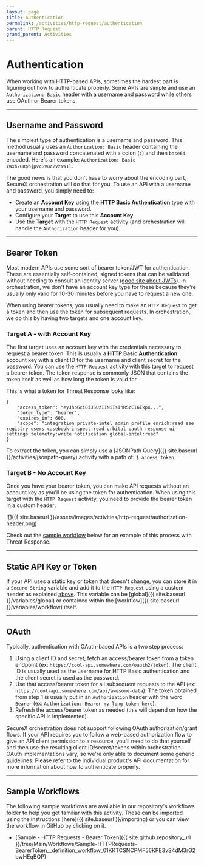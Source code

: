 ```yaml
---
layout: page
title: Authentication
permalink: /activities/http-request/authentication
parent: HTTP Request
grand_parent: Activities
---
```


# Authentication
When working with HTTP-based APIs, sometimes the hardest part is figuring out how to authenticate properly. Some APIs are simple and use an `Authorization: Basic` header with a username and password while others use OAuth or Bearer tokens.

---

## Username and Password
The simplest type of authentication is a username and password. This method usually uses an `Authorization: Basic` header containing the username and password concatenated with a colon (`:`) and then `base64` encoded. Here's an example:
`Authorization: Basic YWxhZGRpbjpvcGVuc2VzYW1l`.

The good news is that you don't have to worry about the encoding part, SecureX orchestration will do that for you. To use an API with a username and password, you simply need to:
* Create an **Account Key** using the **HTTP Basic Authentication** type with your username and password.
* Configure your **Target** to use this **Account Key**.
* Use the **Target** with the `HTTP Request` activity (and orchestration will handle the `Authorization` header for you).

---

## Bearer Token
Most modern APIs use some sort of bearer token/JWT for authentication. These are essentially self-contained, signed tokens that can be validated without needing to consult an identity server ([good site about JWTs](https://jwt.io)). In orchestration, we don't have an account key type for these because they're usually only valid for 10-30 minutes before you have to request a new one.

When using bearer tokens, you usually need to make an `HTTP Request` to get a token and then use the token for subsequent requests. In orchestration, we do this by having two targets and one account key.

### Target A - with Account Key
The first target uses an account key with the credentials necessary to request a bearer token. This is usually a **HTTP Basic Authentication** account key with a client ID for the username and client secret for the password. You can use the `HTTP Request` activity with this target to request a bearer token. The token response is commonly JSON that contains the token itself as well as how long the token is valid for.

This is what a token for Threat Response looks like:

```text
{
    "access_token": "eyJhbGciOiJSUzI1NiIsInR5cCI6IkpX...",
    "token_type": "bearer",
    "expires_in": 600,
    "scope": "integration private-intel admin profile enrich:read sse registry users casebook inspect:read orbital oauth response ui-settings telemetry:write notification global-intel:read"
}
```

To extract the token, you can simply use a [JSONPath Query]({{ site.baseurl }}/activities/jsonpath-query) activity with a path of: `$.access_token`

### Target B - No Account Key
Once you have your bearer token, you can make API requests without an account key as you'll be using the token for authentication. When using this target with the `HTTP Request` activity, you need to provide the bearer token in a custom header:

![]({{ site.baseurl }}/assets/images/activities/http-request/authorization-header.png)

Check out the [sample workflow](#sample-workflows) below for an example of this process with Threat Response.

---

## Static API Key or Token
If your API uses a static key or token that doesn't change, you can store it in a `Secure String` variable and add it to the `HTTP Request` using a custom header as explained [above](#target-b---no-account-key). This variable can be [global]({{ site.baseurl }}/variables/global) or contained within the [workflow]({{ site.baseurl }}/variables/workflow) itself.

---

## OAuth
Typically, authentication with OAuth-based APIs is a two step process:
1. Using a client ID and secret, fetch an access/bearer token from a token endpoint (ex: `https://cool-api.somewhere.com/oauth2/token`). The client ID is usually used as the username for HTTP Basic authentication and the client secret is used as the password.
2. Use that access/bearer token for all subsequent requests to the API (ex: `https://cool-api.somewhere.com/api/awesome-data`). The token obtained from step 1 is usually put in an `Authorization` header with the word `Bearer` (ex: `Authorization: Bearer my-long-token-here`).
3. Refresh the access/bearer token as needed (this will depend on how the specific API is implemented).

SecureX orchestration does not support following OAuth authorization/grant flows. If your API requires you to follow a web-based authorization flow to give an API client permission to a resource, you'll need to do that yourself and then use the resulting client ID/secret/tokens within orchestration. OAuth implementations vary, so we're only able to document some generic guidelines. Please refer to the individual product's API documentation for more information about how to authenticate properly.

---

## Sample Workflows
The following sample workflows are available in our repository's workflows folder to help you get familiar with this activity. These can be imported using the instructions [here]({{ site.baseurl }}/importing) or you can view the workflow in GitHub by clicking on it.

* [Sample - HTTP Requests - Bearer Token]({{ site.github.repository_url }}/tree/Main/Workflows/Sample-HTTPRequests-BearerToken__definition_workflow_01KKTCSNCPMF56KPE3vS4dM3rG2bwHEqBQP)
